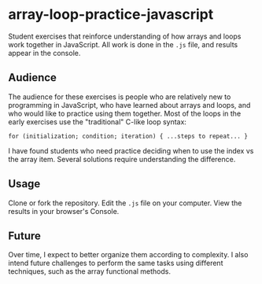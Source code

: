# array-loop-practice-javascript
Student exercises that reinforce understanding of how arrays and loops work together in JavaScript. All work is done in the `.js` file, and results appear in the console.

## Audience
The audience for these exercises is people who are relatively new to programming in JavaScript, who have learned about arrays and loops, and who would like to practice using them together. Most of the loops in the early exercises use the "traditional" C-like loop syntax:

`for (initialization; condition; iteration) { ...steps to repeat... }`

I have found students who need practice deciding when to use the index vs the array item. Several solutions require understanding the difference.

## Usage
Clone or fork the repository. Edit the `.js` file on your computer. View the results in your browser's Console.

## Future

Over time, I expect to better organize them according to complexity. I also intend future challenges to perform the same tasks using different techniques, such as the array functional methods.
